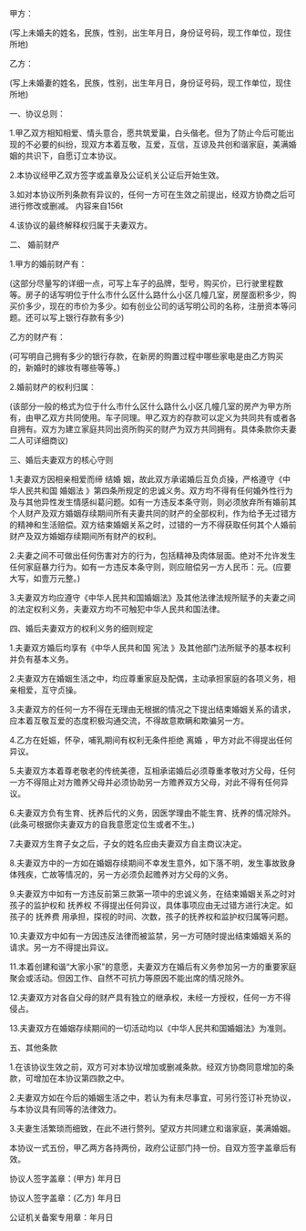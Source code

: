 
 


甲方：


(写上未婚夫的姓名，民族，性别，出生年月日，身份证号码，现工作单位，现住所地)


乙方：


(写上未婚妻的姓名，民族，性别，出生年月日，身份证号码，现工作单位，现住所地)


一、协议总则：


1.甲乙双方相知相爱、情头意合，愿共筑爱巢，白头偕老。但为了防止今后可能出现的不必要的纠纷，现双方本着互敬，互爱，互信，互谅及共创和谐家庭，美满婚姻的共识下，自愿订立本协议。


2.本协议经甲乙双方签字或盖章及公证机关公证后开始生效。


3.如对本协议所列条款有异议的，任何一方可在生效之前提出，经双方协商之后可进行修改或删减。 内容来自156t


4.该协议的最终解释权归属于夫妻双方。


二、
婚前财产



1.甲方的婚前财产有：


(这部分尽量写的详细一点，可写上车子的品牌，型号，购买价，已行驶里程数等。房子的话写明位于什么市什么区什么路什么小区几幢几室，房屋面积多少，购买价多少，现在的市价为多少。如有创业公司的话写明公司的名称，注册资本等问题。还可以写上银行存款有多少)


乙方的财产有：


(可写明自己拥有多少的银行存款，在新房的购置过程中哪些家电是由乙方购买的，新婚时的嫁妆有哪些等等。)


2.婚前财产的权利归属：


(该部分一般的格式为位于什么市什么区什么路什么小区几幢几室的房产为甲方所有，由甲乙双方共同使用。车子同理。甲乙双方的存款可以定义为共同共有或者各自拥有。双方为建立家庭共同出资所购买的财产为双方共同拥有。具体条款你夫妻二人可详细商议)


三、婚后夫妻双方的核心守则


1.夫妻双方因相亲相爱而缔
结婚
姻，故此双方承诺婚后互负贞操，严格遵守《中华人民共和国
婚姻法
》第四条所规定的忠诚义务。双方均不得有任何婚外性行为及与其他异性发生情感纠葛问题。如有一方违反本条守则，则必须放弃所有婚前其个人财产及双方婚姻存续期间所有夫妻共同的财产的全部权利，作为给予无过错方的精神和生活赔偿。双方结束婚姻关系之时，过错的一方不得获取任何其个人婚前财产及双方婚姻存续期间所有财产的权利。


2.夫妻之间不可做出任何伤害对方的行为，包括精神及肉体层面。绝对不允许发生任何家庭暴力行为。如有一方违反本条守则，则应赔偿另一方人民币：元。(应要大写，如壹万元整。)


3.夫妻双方均应遵守《中华人民共和国婚姻法》及其他法律法规所赋予的夫妻之间的法定权利义务，夫妻双方均不可触犯中华人民共和国法律。


四、婚后夫妻双方的权利义务的细则规定


1.夫妻双方婚后均享有《中华人民共和国
宪法
》及其他部门法所赋予的基本权利并负有基本义务。


2.夫妻双方在婚姻生活之中，均应尊重家庭及配偶，主动承担家庭的各项义务，相亲相爱，互守贞操。


3.夫妻双方的任何一方不得在无理由无根据的情况之下提出结束婚姻关系的请求，应本着互敬互爱的态度积极沟通交流，不得故意欺瞒和欺骗另一方。


4.乙方在妊娠，怀孕，哺乳期间有权利无条件拒绝
离婚
，甲方对此不得提出任何异议。


5.夫妻双方本着尊老敬老的传统美德，互相承诺婚后必须尊重孝敬对方父母，任何一方不得阻止对方赡养父母并必须协助另一方赡养双方父母，对此不得有任何异议。


6.夫妻双方负有生育、抚养后代的义务，因医学理由不能生育、抚养的情况除外。(此条可根据你夫妻双方的自我意愿定位生或者不生。)


7.夫妻双方生育子女之后，子女的姓名应由夫妻双方自主商议决定。


8.夫妻双方中的一方如在婚姻存续期间不幸发生意外，如下落不明，发生事故致身体残疾，亡故等情况的，另一方必须负起赡养对方父母的义务。


9.夫妻双方中如有一方违反前第三款第一项中的忠诚义务，在结束婚姻关系之时对孩子的监护权和
抚养权
不得提出任何异议，具体事项应由无过错方进行决定。如孩子的
抚养费
用承担，探视的时间、次数，孩子的抚养权和监护权归属等问题。


10.夫妻双方中如有一方因违反法律而被监禁，另一方可随时提出结束婚姻关系的请求。另一方不得提出异议。


11.本着创建和谐“大家小家”的意愿，夫妻双方在婚后有义务参加另一方的重要家庭聚会或活动。但因工作、自然不可抗力等原因不能出席的情况除外。


12.夫妻双方对各自父母的财产具有独立的继承权，未经一方授权，任何一方不得侵占。


13.夫妻双方在婚姻存续期间的一切活动均以《中华人民共和国婚姻法》为准则。


五、其他条款


1.在该协议生效之前，双方可对本协议增加或删减条款。经双方协商同意增加的条款，可增加在本协议第四款之中。


2.夫妻双方如在今后的婚姻生活之中，若认为有未尽事宜，可另行签订补充协议，与本协议具有同等的法律效力。


3.夫妻生活繁琐而细致，在此不进行赘列。望双方共同建立和谐家庭，美满婚姻。


本协议一式五份，甲乙两方各持两份，政府公证部门持一份。自双方签字盖章后有效。


协议人签字盖章：(甲方) 年月日


协议人签字盖章：(乙方) 年月日


公证机关备案专用章：年月日
 


 

 
 
 
 
 
  


  
 

  


  


  
 
 
 
 

